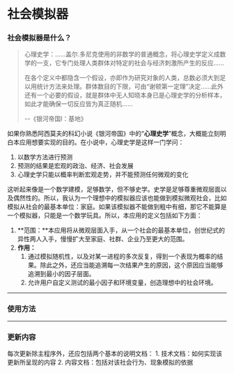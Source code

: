 # 社会模拟器

### 社会模拟器是什么？

> 心理史学：......盖尔.多尼克使用的非数学的普通概念，将心理史学定义成数学的一支，它专门处理人类群体对特定的社会与经济刺激所产生的反应......
>
> 在各个定义中都隐含一个假设，亦即作为研究对象的人类，总数必须大到足以用统计方法来处理。群体数目的下限，可由“谢顿第一定理”决定......此外还有一个必要的假设，就是群体中无人知晓本身已是心理史学的分析样本，如此才能确保一切反应皆为真正随机......
>
> --《银河帝国I：基地》

如果你熟悉阿西莫夫的科幻小说《银河帝国》中的“**心理史学**”概念，大概能立刻明白本应用想要实现的目的。在小说中，心理史学是这样一门学问：

1. 以数学方法进行预测
2. 预测的结果是宏观的政治、经济、社会发展
3. 心理史学只能以概率判断宏观走势，并不能预测任何微观的变化

这听起来像是一个数学建模，足够数学，但不够史学。史学是足够尊重微观层面以及偶然性的。所以，我认为一个理想中的模拟器应该也能做到模拟微观社会，比如模拟从社会的最基本单位：家庭。如果该模拟器不能做到粗中有细，那它不能算是一个模拟器，只能是一个数学玩具。所以，本应用的定义包括如下方面：

1. **范围：**本应用将从微观层面入手，从一个社会的最基本单位，创世纪式的异性两人入手，慢慢扩大至家庭、社群、企业乃至更大的范围。
2. **作用：**
   1. 通过模拟随机性，以及对某一进程的多次反复，得到一个表现为概率的结果。除此之外，还应当能追溯每一次结果产生的原因，这个原因应当能够追溯到最小的因子层面。
   2. 允许用户自定义测试的最小因子和环境变量，创造理想中的社会环境。

------

### 使用方法

------

### 更新内容

每次更新除主程序外，还应包括两个基本的说明文档：
 	1. 技术文档：如何实现该更新所呈现的内容
 	2. 内容文档：包括对该社会行为、现象模拟的依据



